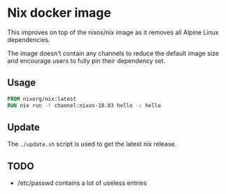 # Nix docker image

This improves on top of the nixos/nix image as it removes all Alpine Linux
dependencies.

The image doesn't contain any channels to reduce the default image size and
encourage users to fully pin their dependency set.

## Usage

```Dockerfile
FROM nixorg/nix:latest
RUN nix run -f channel:nixos-18.03 hello -c hello
```

## Update

The `./update.sh` script is used to get the latest nix release.

## TODO

* /etc/passwd contains a lot of useless entries
